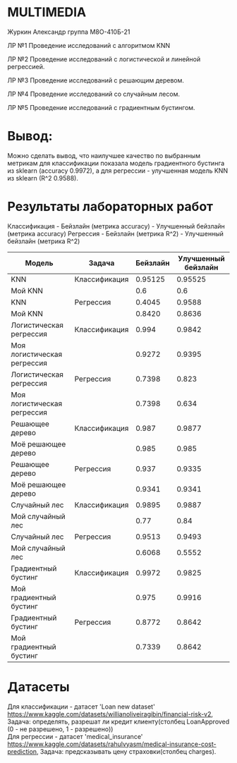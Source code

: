 # MULTIMEDIA

Журкин Александр группа М8О-410Б-21

ЛР №1 Проведение исследований с алгоритмом KNN

ЛР №2 Проведение исследований с логистической и линейной регрессией.

ЛР №3 Проведение исследований с решающим деревом.

ЛР №4 Проведение исследований со случайным лесом.

ЛР №5 Проведение исследований с градиентным бустингом.

# Вывод:
Можно сделать вывод, что наилучшее качество по выбранным метрикам для классификации показала модель градиентного бустинга из sklearn (accuracy 0.9972), а для регрессии - улучшенная модель KNN из sklearn (R^2 0.9588).

# Результаты лабораторных работ

Классификация - Бейзлайн (метрика accuracy) - Улучшенный бейзлайн (метрика accuracy)
Регрессия - Бейзлайн (метрика R^2) - Улучшенный бейзлайн (метрика R^2)

Модель|Задача|Бейзлайн|Улучшенный бейзлайн|
|---|---|---|---|
|KNN |Классификация |0.95125 | 0.95525 |
|Мой KNN | |0.6  |0.6  |
|KNN |Регрессия |0.4045 | 0.9588|
|Мой KNN | |0.8420   |0.8636 |
|Логистическая регрессия |Классификация |0.994   | 0.9842     |
|Моя логистическая регрессия | |0.9272   |  0.9395      |
|Логистическая регрессия |Регрессия | 0.7398  | 0.823      |
|Моя логистическая регрессия | | 0.7398  | 0.634   |
|Решающее дерево |Классификация | 0.987   | 0.9877   |
|Моё решающее дерево | | 0.985  | 0.985   |
|Решающее дерево |Регрессия | 0.937  |  0.9335     |
|Моё решающее дерево | |0.9341   |  0.9341  |
|Случайный лес |Классификация |0.9895   |0.9887    |
|Мой случайный лес | | 0.77  |0.84    |
|Случайный лес |Регрессия | 0.9513  | 0.9493   |
|Мой случайный лес | |0.6068   | 0.5552   |
|Градиентный бустинг |Классификация | 0.9972  | 0.9825   |
|Мой градиентный бустинг | |0.975   | 0.9916   |
|Градиентный бустинг |Регрессия | 0.8772  | 0.8642   |
|Мой градиентный бустинг | | 0.7339  | 0.8642   |



# Датасеты
Для классификации - датасет 'Loan new dataset' https://www.kaggle.com/datasets/willianoliveiragibin/financial-risk-v2,
Задача: определять, разрешат ли кредит клиенту(столбец LoanApproved (0 - не разрешено, 1 - разрешено)) \
Для регрессии - датасет 'medical_insurance' https://www.kaggle.com/datasets/rahulvyasm/medical-insurance-cost-prediction,
Задача: предсказывать цену страховки(столбец charges).
